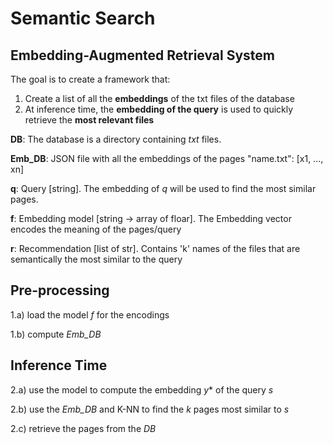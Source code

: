 # Semantic Search 
## Embedding-Augmented Retrieval System

The goal is to create a framework that:
1) Create a list of all the **embeddings** of the txt files of the database
2) At inference time, the **embedding of the query** is used to quickly retrieve the **most relevant files**

**DB**: The database is a directory containing *txt* files.

**Emb_DB**: JSON file with all the embeddings of the pages "name.txt": [x1, ..., xn]

**q**: Query [string]. The embedding of *q* will be used to find the most similar pages.

**f**: Embedding model [string -> array of floar]. The Embedding vector encodes the meaning of the pages/query

**r**: Recommendation [list of str]. Contains 'k' names of the files that are semantically the most similar to the query


## Pre-processing

1.a) load the model *f* for the encodings

1.b) compute *Emb_DB*


## Inference Time

2.a) use the model to compute the embedding *y** of the query *s*

2.b) use the *Emb_DB* and K-NN to find the *k* pages most similar to *s*

2.c) retrieve the pages from the *DB*
